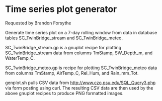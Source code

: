 # Time series plot generator

Requested by Brandon Forsythe

Generate time series plot on a 7-day rolling window from data in database
tables SC_TwinBridge_stream and SC_TwinBridge_meteo.  

SC_TwinBridge_stream.gp is a gnuplot recipe for plotting
SC_TwinBridge_stream data from columns TmStamp, SW_Depth_m,
and WaterTemp_C.

SC_TwinBridge_meteo.gp is recipe for plotting SC_TwinBridge_meteo
data from columns TmStamp, AirTemp_C, Rel_Hum, and Rain_mm_Tot.

genplot.sh pulls CSV data from http://www.czo.psu.edu/SQL_Query3.php
via form posting using curl.  The resulting CSV data are then used by
the above gnuplot recipes to produce PNG formatted images.

